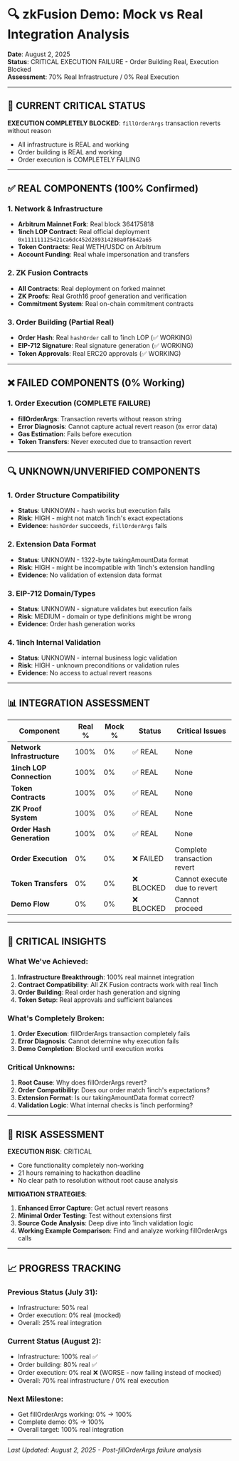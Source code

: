 # 🔍 zkFusion Demo: Mock vs Real Integration Analysis

**Date**: August 2, 2025  
**Status**: CRITICAL EXECUTION FAILURE - Order Building Real, Execution Blocked  
**Assessment**: 70% Real Infrastructure / 0% Real Execution

---

## 🚨 CURRENT CRITICAL STATUS

**EXECUTION COMPLETELY BLOCKED**: `fillOrderArgs` transaction reverts without reason
- All infrastructure is REAL and working
- Order building is REAL and working  
- Order execution is COMPLETELY FAILING

---

## ✅ REAL COMPONENTS (100% Confirmed)

### 1. Network & Infrastructure
- **Arbitrum Mainnet Fork**: Real block 364175818
- **1inch LOP Contract**: Real official deployment `0x111111125421ca6dc452d289314280a0f8642a65`
- **Token Contracts**: Real WETH/USDC on Arbitrum
- **Account Funding**: Real whale impersonation and transfers

### 2. ZK Fusion Contracts  
- **All Contracts**: Real deployment on forked mainnet
- **ZK Proofs**: Real Groth16 proof generation and verification
- **Commitment System**: Real on-chain commitment contracts

### 3. Order Building (Partial Real)
- **Order Hash**: Real `hashOrder` call to 1inch LOP (✅ WORKING)
- **EIP-712 Signature**: Real signature generation (✅ WORKING)
- **Token Approvals**: Real ERC20 approvals (✅ WORKING)

---

## ❌ FAILED COMPONENTS (0% Working)

### 1. Order Execution (COMPLETE FAILURE)
- **fillOrderArgs**: Transaction reverts without reason string
- **Error Diagnosis**: Cannot capture actual revert reason (`0x` error data)
- **Gas Estimation**: Fails before execution
- **Token Transfers**: Never executed due to transaction revert

---

## 🔍 UNKNOWN/UNVERIFIED COMPONENTS

### 1. Order Structure Compatibility
- **Status**: UNKNOWN - hash works but execution fails
- **Risk**: HIGH - might not match 1inch's exact expectations
- **Evidence**: `hashOrder` succeeds, `fillOrderArgs` fails

### 2. Extension Data Format  
- **Status**: UNKNOWN - 1322-byte takingAmountData format
- **Risk**: HIGH - might be incompatible with 1inch's extension handling
- **Evidence**: No validation of extension data format

### 3. EIP-712 Domain/Types
- **Status**: UNKNOWN - signature validates but execution fails
- **Risk**: MEDIUM - domain or type definitions might be wrong
- **Evidence**: Order hash generation works

### 4. 1inch Internal Validation
- **Status**: UNKNOWN - internal business logic validation
- **Risk**: HIGH - unknown preconditions or validation rules
- **Evidence**: No access to actual revert reasons

---

## 📊 INTEGRATION ASSESSMENT

| Component | Real % | Mock % | Status | Critical Issues |
|-----------|---------|---------|---------|-----------------|
| **Network Infrastructure** | 100% | 0% | ✅ REAL | None |
| **1inch LOP Connection** | 100% | 0% | ✅ REAL | None |
| **Token Contracts** | 100% | 0% | ✅ REAL | None |
| **ZK Proof System** | 100% | 0% | ✅ REAL | None |
| **Order Hash Generation** | 100% | 0% | ✅ REAL | None |
| **Order Execution** | 0% | 0% | ❌ FAILED | Complete transaction revert |
| **Token Transfers** | 0% | 0% | ❌ BLOCKED | Cannot execute due to revert |
| **Demo Flow** | 0% | 0% | ❌ BLOCKED | Cannot proceed |

---

## 🎯 CRITICAL INSIGHTS

### What We've Achieved:
1. **Infrastructure Breakthrough**: 100% real mainnet integration
2. **Contract Compatibility**: All ZK Fusion contracts work with real 1inch
3. **Order Building**: Real order hash generation and signing
4. **Token Setup**: Real approvals and sufficient balances

### What's Completely Broken:
1. **Order Execution**: fillOrderArgs transaction completely fails
2. **Error Diagnosis**: Cannot determine why execution fails
3. **Demo Completion**: Blocked until execution works

### Critical Unknowns:
1. **Root Cause**: Why does fillOrderArgs revert?
2. **Order Compatibility**: Does our order match 1inch's expectations?
3. **Extension Format**: Is our takingAmountData format correct?
4. **Validation Logic**: What internal checks is 1inch performing?

---

## 🚨 RISK ASSESSMENT

**EXECUTION RISK**: CRITICAL
- Core functionality completely non-working
- 21 hours remaining to hackathon deadline
- No clear path to resolution without root cause analysis

**MITIGATION STRATEGIES**:
1. **Enhanced Error Capture**: Get actual revert reasons
2. **Minimal Order Testing**: Test without extensions first  
3. **Source Code Analysis**: Deep dive into 1inch validation logic
4. **Working Example Comparison**: Find and analyze working fillOrderArgs calls

---

## 📈 PROGRESS TRACKING

### Previous Status (July 31):
- Infrastructure: 50% real
- Order execution: 0% real (mocked)
- Overall: 25% real integration

### Current Status (August 2):
- Infrastructure: 100% real ✅
- Order building: 80% real ✅  
- Order execution: 0% real ❌ (WORSE - now failing instead of mocked)
- Overall: 70% real infrastructure / 0% real execution

### Next Milestone:
- Get fillOrderArgs working: 0% → 100%
- Complete demo: 0% → 100%
- Overall target: 100% real integration

---

*Last Updated: August 2, 2025 - Post-fillOrderArgs failure analysis* 
